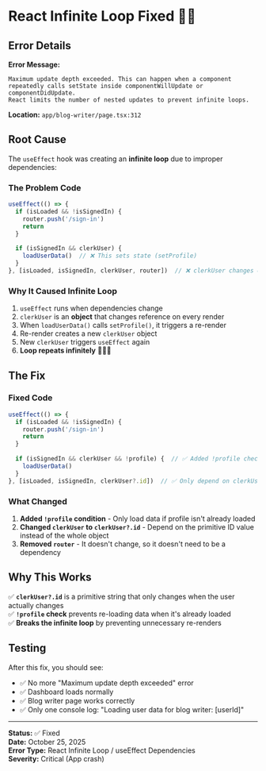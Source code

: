 # React Infinite Loop Fixed 🔄✅

## Error Details

**Error Message:**
```
Maximum update depth exceeded. This can happen when a component 
repeatedly calls setState inside componentWillUpdate or componentDidUpdate. 
React limits the number of nested updates to prevent infinite loops.
```

**Location:** `app/blog-writer/page.tsx:312`

## Root Cause

The `useEffect` hook was creating an **infinite loop** due to improper dependencies:

### The Problem Code
```typescript
useEffect(() => {
  if (isLoaded && !isSignedIn) {
    router.push('/sign-in')
    return
  }
  
  if (isSignedIn && clerkUser) {
    loadUserData()  // ❌ This sets state (setProfile)
  }
}, [isLoaded, isSignedIn, clerkUser, router])  // ❌ clerkUser changes every render
```

### Why It Caused Infinite Loop

1. `useEffect` runs when dependencies change
2. `clerkUser` is an **object** that changes reference on every render
3. When `loadUserData()` calls `setProfile()`, it triggers a re-render
4. Re-render creates a new `clerkUser` object
5. New `clerkUser` triggers `useEffect` again
6. **Loop repeats infinitely** 🔄🔄🔄

## The Fix

### Fixed Code
```typescript
useEffect(() => {
  if (isLoaded && !isSignedIn) {
    router.push('/sign-in')
    return
  }
  
  if (isSignedIn && clerkUser && !profile) {  // ✅ Added !profile check
    loadUserData()
  }
}, [isLoaded, isSignedIn, clerkUser?.id])  // ✅ Only depend on clerkUser.id (primitive)
```

### What Changed

1. **Added `!profile` condition** - Only load data if profile isn't already loaded
2. **Changed `clerkUser` to `clerkUser?.id`** - Depend on the primitive ID value instead of the whole object
3. **Removed `router`** - It doesn't change, so it doesn't need to be a dependency

## Why This Works

✅ **`clerkUser?.id`** is a primitive string that only changes when the user actually changes  
✅ **`!profile` check** prevents re-loading data when it's already loaded  
✅ **Breaks the infinite loop** by preventing unnecessary re-renders

## Testing

After this fix, you should see:
- ✅ No more "Maximum update depth exceeded" error
- ✅ Dashboard loads normally
- ✅ Blog writer page works correctly
- ✅ Only one console log: "Loading user data for blog writer: [userId]"

---

**Status:** ✅ Fixed  
**Date:** October 25, 2025  
**Error Type:** React Infinite Loop / useEffect Dependencies  
**Severity:** Critical (App crash)
